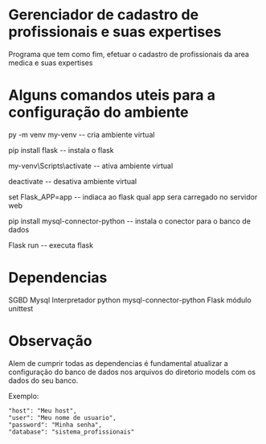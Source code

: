 # Gerenciador de cadastro de profissionais e suas expertises

 Programa que tem como fim, efetuar o cadastro de profissionais
 da area medica e suas expertises


# Alguns comandos uteis para a configuração do ambiente

 py -m venv my-venv                  -- cria ambiente virtual

 pip install flask                   -- instala o flask

 my-venv\Scripts\activate            -- ativa ambiente virtual

 deactivate                          -- desativa ambiente virtual

 set Flask_APP=app                   -- indiaca ao flask qual app sera carregado no servidor web

 pip install mysql-connector-python  -- instala o conector para o banco de dados

 Flask run                           -- executa flask

# Dependencias

 SGBD Mysql
 Interpretador python
 mysql-connector-python
 Flask
 módulo unittest

 # Observação
 Alem de cumprir todas as dependencias é fundamental atualizar a 
 configuração do banco de dados nos arquivos do diretorio models 
 com os dados do seu banco.

 Exemplo:
 
    "host": "Meu host",              
    "user": "Meu nome de usuario",         
    "password": "Minha senha",            
    "database": "sistema_profissionais"       
